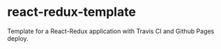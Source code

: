 # react-redux-template
Template for a React-Redux application with Travis CI and Github Pages deploy.
